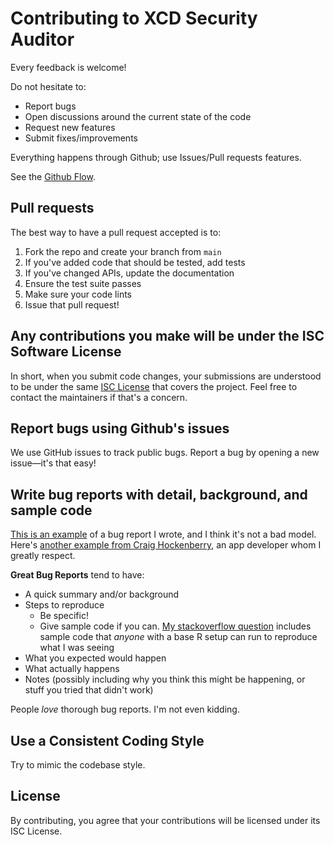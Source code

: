 # Contributing to XCD Security Auditor

Every feedback is welcome!

Do not hesitate to:

- Report bugs
- Open discussions around the current state of the code
- Request new features
- Submit fixes/improvements

Everything happens through Github; use Issues/Pull requests features.

See the [Github Flow](https://guides.github.com/introduction/flow/index.html).

## Pull requests

The best way to have a pull request accepted is to:

1. Fork the repo and create your branch from `main`
2. If you've added code that should be tested, add tests
3. If you've changed APIs, update the documentation
4. Ensure the test suite passes
5. Make sure your code lints
6. Issue that pull request!

## Any contributions you make will be under the ISC Software License
In short, when you submit code changes, your submissions are understood to be under the same [ISC License](http://choosealicense.com/licenses/isc/) that covers the project.
Feel free to contact the maintainers if that's a concern.

## Report bugs using Github's issues
We use GitHub issues to track public bugs. Report a bug by opening a new issue—it's that easy!

## Write bug reports with detail, background, and sample code
[This is an example](http://stackoverflow.com/q/12488905/180626) of a bug report I wrote, and I think it's not a bad model. Here's [another example from Craig Hockenberry](http://www.openradar.me/11905408), an app developer whom I greatly respect.

**Great Bug Reports** tend to have:

- A quick summary and/or background
- Steps to reproduce
  - Be specific!
  - Give sample code if you can. [My stackoverflow question](http://stackoverflow.com/q/12488905/180626) includes sample code that *anyone* with a base R setup can run to reproduce what I was seeing
- What you expected would happen
- What actually happens
- Notes (possibly including why you think this might be happening, or stuff you tried that didn't work)

People *love* thorough bug reports. I'm not even kidding.

## Use a Consistent Coding Style
Try to mimic the codebase style.

## License
By contributing, you agree that your contributions will be licensed under its ISC License.
